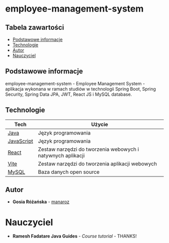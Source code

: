 # employee-management-system
## Tabela zawartości
* [Podstawowe informacje](#podstawowe-informacje)
* [Technologie](#technologie)
* [Autor](#autor)
* [Nauczyciel](#Nauczyciel)

## Podstawowe informacje
employee-management-system - Employee Management System - aplikacja wykonana w ramach studiów w technologii Spring Boot, Spring Security, Spring Data JPA, JWT, React JS i MySQL database.
	
## Technologie

| Tech | Użycie
------------ | -------------
[Java](https://www.oracle.com/java/) | Język programowania
[JavaScript](https://en.wikipedia.org/wiki/JavaScript) | Język programowania
[React](https://react.dev/) | Zestaw narzędzi do tworzenia webowych i natywnych aplikacji
[Vite](https://vite.dev/) | Zestaw narzędzi do tworzenia aplikacji webowych
[MySQL](https://www.mysql.com/) | Baza danych open source

## Autor
* **Gosia Różańska** - [manaroz](https://github.com/manaroz)

# Nauczyciel
* **Ramesh Fadatare Java Guides** - *Course tutorial* - THANKS!
